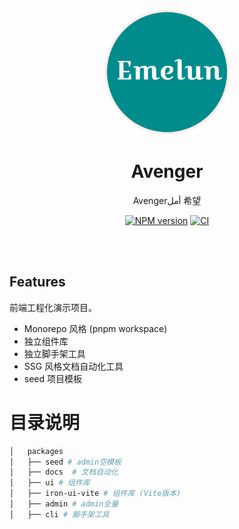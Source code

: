 <br>

<p align="center">
<img src="https://github.com/1024shao/emelun-admin/blob/master/assets/favicon.png" style="width:200px;" />
</p>

<h1 align="center">Avenger</h1>

<p align="center">
    Avengerأمل 希望
</p>

<p align="center">
    <a href="https://www.npmjs.com/package/iron-ui"><img src="https://img.shields.io/npm/v/iron-ui?color=008c8c&amp;label=" alt="NPM version"></a>
    <a href="https://github.com/SuYxh/avenger/blob/main/.github/workflows/ci.yml"><img src="https://github.com/SuYxh/avenger/blob/main/.github/workflows/ci.yml/badge.svg?branch=master" alt="CI" style="max-width: 100%;"></a>
</p>

<br>
<br>

## Features

前端工程化演示项目。

- Monorepo 风格 (pnpm workspace)
- 独立组件库
- 独立脚手架工具
- SSG 风格文档自动化工具
- seed 项目模板

# 目录说明

```bash
│   packages
│   ├── seed # admin空模板
│   ├── docs  # 文档自动化
│   ├── ui # 组件库
│   ├── iron-ui-vite # 组件库 (Vite版本)
│   ├── admin # admin全量
│   ├── cli # 脚手架工具
```
